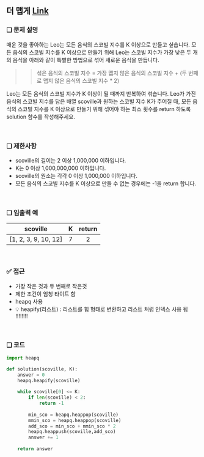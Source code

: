 ## 더 맵게 [Link](https://school.programmers.co.kr/learn/courses/30/lessons/42626)

### ❑ 문제 설명
매운 것을 좋아하는 Leo는 모든 음식의 스코빌 지수를 K 이상으로 만들고 싶습니다. 
모든 음식의 스코빌 지수를 K 이상으로 만들기 위해 Leo는 스코빌 지수가 가장 낮은 두 개의 음식을 아래와 같이 특별한 방법으로 섞어 새로운 음식을 만듭니다.

>> 섞은 음식의 스코빌 지수 = 가장 맵지 않은 음식의 스코빌 지수 + (두 번째로 맵지 않은 음식의 스코빌 지수 * 2)

Leo는 모든 음식의 스코빌 지수가 K 이상이 될 때까지 반복하여 섞습니다.
Leo가 가진 음식의 스코빌 지수를 담은 배열 scoville과 원하는 스코빌 지수 K가 주어질 때, 모든 음식의 스코빌 지수를 K 이상으로 만들기 위해 섞어야 하는 최소 횟수를 return 하도록 solution 함수를 작성해주세요.


<br>

### ❑ 제한사항
- scoville의 길이는 2 이상 1,000,000 이하입니다.
- K는 0 이상 1,000,000,000 이하입니다.
- scoville의 원소는 각각 0 이상 1,000,000 이하입니다.
- 모든 음식의 스코빌 지수를 K 이상으로 만들 수 없는 경우에는 -1을 return 합니다.

<br>

### ❑ 입출력 예
| scoville | K | return |
|:-----------------:|:------------:|:------------:|
|[1, 2, 3, 9, 10, 12]|7|2|

<br>

### ✅ 접근
- 가장 작은 것과 두 번째로 작은것
- 제한 조건이 엄청 타이트 함
- heapq 사용
- 💡 heapify(리스트) : 리스트를 힙 형태로 변환하고 리스트 처럼 인덱스 사용 됨 !!!!!!!!

<br>

### ❑ 코드
```python
import heapq

def solution(scoville, K):
    answer = 0
    heapq.heapify(scoville)
    
    while scoville[0] <= K:
        if len(scoville) < 2:
            return -1
        
        min_sco = heapq.heappop(scoville)
        mmin_sco = heapq.heappop(scoville)
        add_sco = min_sco + mmin_sco * 2
        heapq.heappush(scoville,add_sco)
        answer += 1
    
    return answer
```